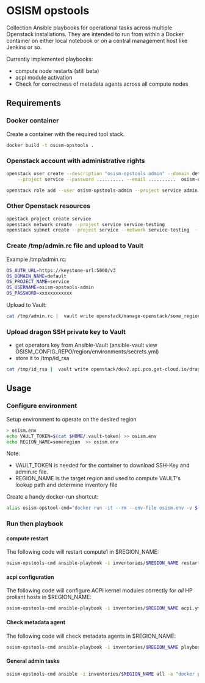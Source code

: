 # OSISM opstools

Collection Ansible playbooks for operational tasks across multiple Openstack installations.
They are intended to run from within a Docker container on either local notebook or on a central
management host like Jenkins or so.

Currently implemented playbooks:

- compute node restarts (still beta)
- acpi module activation
- Check for correctness of metadata agents across all compute nodes

## Requirements

### Docker container

Create a container with the required tool stack.

```bash
docker build -t osism-opstools .
```

### Openstack account with administrative rights

``` bash
openstack user create --description "osism-opstools admin" --domain default \
    --project service --password .......... --email ..........  osism-opstools-admin

openstack role add --user osism-opstools-admin --project service admin
```

### Other Openstack resources

```bash
opestack project create service
openstack network create --project service service-testing
openstack subnet create --project service --network service-testing  --subnet-range 192.168.42.0/24 service-testing-subnet
```

### Create /tmp/admin.rc file and upload to Vault

Example /tmp/admin.rc:

```bash
OS_AUTH_URL=https://keystone-url:5000/v3
OS_DOMAIN_NAME=default
OS_PROJECT_NAME=service
OS_USERNAME=osism-opstools-admin
OS_PASSWORD=xxxxxxxxxxxx
```

Upload to Vault:

```bash
cat /tmp/admin.rc |  vault write openstack/manage-openstack/some_region env=-
```

### Upload dragon SSH private key to Vault

- get operators key from Ansible-Vault (ansible-vault view OSISM_CONFIG_REPO/region/environments/secrets.yml)
- store it to /tmp/id_rsa

```bash
cat /tmp/id_rsa |  vault write openstack/dev2.api.pco.get-cloud.io/dragon_id_rsa data=-
```

## Usage

### Configure environment

Setup environment to operate on the desired region

```bash
> osism.env
echo VAULT_TOKEN=$(cat $HOME/.vault-token) >> osism.env
echo REGION_NAME=someregion  >> osism.env
```

Note:

- VAULT_TOKEN is needed for the container to download SSH-Key and admin.rc file.
- REGION_NAME is the target region and used to compute VAULT's lookup path and determine inventory file

Create a handy docker-run shortcut:

```bash
alias osism-opstool-cmd="docker run -it --rm --env-file osism.env -v $(pwd):/workspace -w /workspace  --entrypoint=/workspace/run-ansible.sh.local osism-opstools"
```


### Run then playbook

#### compute restart

The following code will restart compute1 in $REGION_NAME:

```bash
osism-opstools-cmd ansible-playbook -i inventories/$REGION_NAME restart-compute.yml -l compute1
```

#### acpi configuration

The following code will configure ACPI kernel modules correctly for *all* HP proliant hosts in $REGION_NAME:

```bash
osism-opstools-cmd ansible-playbook -i inventories/$REGION_NAME acpi.yml
```


#### Check metadata agent

The following code will check metadata agents in $REGION_NAME:

```bash
osism-opstools-cmd ansible-playbook -i inventories/$REGION_NAME playbook-start-check-delete-vm.yml
```

#### General admin tasks

```bash
osism-opstools-cmd ansible -i inventories/$REGION_NAME all -a "docker ps -a"  -l compute1
```

